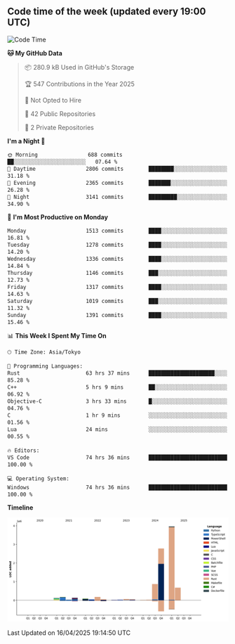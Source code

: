 ## Code time of the week (updated every 19:00 UTC)

<!--START_SECTION:waka-->
![Code Time](http://img.shields.io/badge/Code%20Time-4%2C719%20hrs%2052%20mins-blue)

**🐱 My GitHub Data** 

> 📦 280.9 kB Used in GitHub's Storage 
 > 
> 🏆 547 Contributions in the Year 2025
 > 
> 🚫 Not Opted to Hire
 > 
> 📜 42 Public Repositories 
 > 
> 🔑 2 Private Repositories 
 > 
**I'm a Night 🦉** 

```text
🌞 Morning                688 commits         ██░░░░░░░░░░░░░░░░░░░░░░░   07.64 % 
🌆 Daytime                2806 commits        ████████░░░░░░░░░░░░░░░░░   31.18 % 
🌃 Evening                2365 commits        ███████░░░░░░░░░░░░░░░░░░   26.28 % 
🌙 Night                  3141 commits        █████████░░░░░░░░░░░░░░░░   34.90 % 
```
📅 **I'm Most Productive on Monday** 

```text
Monday                   1513 commits        ████░░░░░░░░░░░░░░░░░░░░░   16.81 % 
Tuesday                  1278 commits        ████░░░░░░░░░░░░░░░░░░░░░   14.20 % 
Wednesday                1336 commits        ████░░░░░░░░░░░░░░░░░░░░░   14.84 % 
Thursday                 1146 commits        ███░░░░░░░░░░░░░░░░░░░░░░   12.73 % 
Friday                   1317 commits        ████░░░░░░░░░░░░░░░░░░░░░   14.63 % 
Saturday                 1019 commits        ███░░░░░░░░░░░░░░░░░░░░░░   11.32 % 
Sunday                   1391 commits        ████░░░░░░░░░░░░░░░░░░░░░   15.46 % 
```


📊 **This Week I Spent My Time On** 

```text
🕑︎ Time Zone: Asia/Tokyo

💬 Programming Languages: 
Rust                     63 hrs 37 mins      █████████████████████░░░░   85.28 % 
C++                      5 hrs 9 mins        ██░░░░░░░░░░░░░░░░░░░░░░░   06.92 % 
Objective-C              3 hrs 33 mins       █░░░░░░░░░░░░░░░░░░░░░░░░   04.76 % 
C                        1 hr 9 mins         ░░░░░░░░░░░░░░░░░░░░░░░░░   01.56 % 
Lua                      24 mins             ░░░░░░░░░░░░░░░░░░░░░░░░░   00.55 % 

🔥 Editors: 
VS Code                  74 hrs 36 mins      █████████████████████████   100.00 % 

💻 Operating System: 
Windows                  74 hrs 36 mins      █████████████████████████   100.00 % 
```

**Timeline**

![Lines of Code chart](https://raw.githubusercontent.com/SARDONYX-sard/SARDONYX-sard/main/assets/bar_graph.png)


 Last Updated on 16/04/2025 19:14:50 UTC
<!--END_SECTION:waka-->